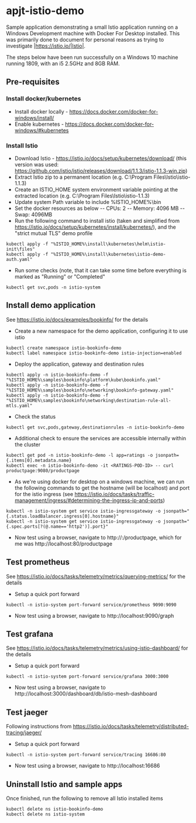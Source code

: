 # apjt-istio-demo
Sample application demonstrating a small Istio application running on a Windows Development machine with Docker For Desktop installed.
This was primarily done to document for personal reasons as trying to investigate |https://istio.io/|Istio|.

The steps below have been run successfully on a Windows 10 machine running 1809, with an i5 2.5GHz and 8GB RAM.

## Pre-requisites

### Install docker/kubernetes
- Install docker locally - https://docs.docker.com/docker-for-windows/install/
- Enable kubernetes - https://docs.docker.com/docker-for-windows/#kubernetes

### Install Istio
- Download Istio - https://istio.io/docs/setup/kubernetes/download/ (this version was used: https://github.com/istio/istio/releases/download/1.1.3/istio-1.1.3-win.zip)
- Extract Istio zip to a permanent location (e.g. C:\Program Files\Istio\istio-1.1.3)
- Create an ISTIO_HOME system environment variable pointing at the extracted location (e.g. C:\Program Files\Istio\istio-1.1.3)
- Update system Path variable to include %ISTIO_HOME%\bin
- Set the docker resources as below
-- CPUs: 2
-- Memory: 4096 MB
-- Swap: 4096MB
- Run the following command to install istio (taken and simplified from https://istio.io/docs/setup/kubernetes/install/kubernetes/), and the "strict mutual TLS" demo profile
```
kubectl apply -f "%ISTIO_HOME%\install\kubernetes\helm\istio-init\files"
kubectl apply -f "%ISTIO_HOME%\install\kubernetes\istio-demo-auth.yaml"
```
- Run some checks (note, that it can take some time before everything is marked as "Running" or "Completed"
```
kubectl get svc,pods -n istio-system
```



## Install demo application
See https://istio.io/docs/examples/bookinfo/ for the details

- Create a new namespace for the demo application, configuring it to use istio
```
kubectl create namespace istio-bookinfo-demo
kubectl label namespace istio-bookinfo-demo istio-injection=enabled
```
- Deploy the application, gateway and destination rules
```
kubectl apply -n istio-bookinfo-demo -f "%ISTIO_HOME%\samples\bookinfo\platform\kube\bookinfo.yaml"
kubectl apply -n istio-bookinfo-demo -f "%ISTIO_HOME%\samples\bookinfo\networking\bookinfo-gateway.yaml"
kubectl apply -n istio-bookinfo-demo -f "%ISTIO_HOME%\samples\bookinfo\networking\destination-rule-all-mtls.yaml"
```
- Check the status
```
kubectl get svc,pods,gateway,destinationrules -n istio-bookinfo-demo
```
- Additional check to ensure the services are accessible internally within the cluster
```
kubectl get pod -n istio-bookinfo-demo -l app=ratings -o jsonpath={.items[0].metadata.name}
kubectl exec -n istio-bookinfo-demo -it <RATINGS-POD-ID> -- curl productpage:9080/productpage
```
- As we're using docker for desktop on a windows machine, we can run the following commands to get the hostname (will be localhost) and port for the istio ingress (see https://istio.io/docs/tasks/traffic-management/ingress/#determining-the-ingress-ip-and-ports)
```
kubectl -n istio-system get service istio-ingressgateway -o jsonpath="{.status.loadBalancer.ingress[0].hostname}"
kubectl -n istio-system get service istio-ingressgateway -o jsonpath="{.spec.ports[?(@.name=='http2')].port}"
```
- Now test using a browser, navigate to http://<HOSTNAME>:<PORT>/productpage, which for me was http://localhost:80/productpage



## Test prometheus
See https://istio.io/docs/tasks/telemetry/metrics/querying-metrics/ for the details

- Setup a quick port forward
```
kubectl -n istio-system port-forward service/prometheus 9090:9090
```
- Now test using a browser, navigate to http://localhost:9090/graph



## Test grafana
See https://istio.io/docs/tasks/telemetry/metrics/using-istio-dashboard/ for the details

- Setup a quick port forward
```
kubectl -n istio-system port-forward service/grafana 3000:3000
```
- Now test using a browser, navigate to http://localhost:3000/dashboard/db/istio-mesh-dashboard



## Test jaeger
Following instructions from https://istio.io/docs/tasks/telemetry/distributed-tracing/jaeger/
- Setup a quick port forward
```
kubectl -n istio-system port-forward service/tracing 16686:80
```
- Now test using a browser, navigate to http://localhost:16686



## Uninstall Istio and sample apps
Once finished, run the following to remove all Istio installed items
```
kubectl delete ns istio-bookinfo-demo
kubectl delete ns istio-system
```
